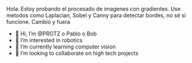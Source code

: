 Hola. Estoy probando el procesado de imagenes con gradientes. Use metodos como Laplacian, Sobel y Canny para detectar bordes, no sé si funcione. Cambio y fuera 





- 👋 Hi, I’m @PRGTZ o Pablo o Bob
- 👀 I’m interested in robotics
- 🌱 I’m currently learning computer vision
- 💞️ I’m looking to collaborate on high tech projects

